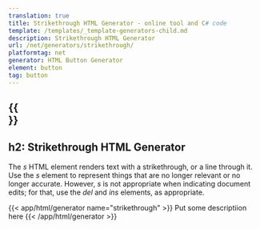 ```yaml
---
translation: true
title: Strikethrough HTML Generator - online tool and C# code
template: /templates/_template-generators-child.md
description: Strikethrough HTML Generator
url: /net/generators/strikethrough/
platformtag: net
generator: HTML Button Generator
element: button
tag: button
---
```


{{<section overview>}}
---
h2: Strikethrough HTML Generator
---

The *s* HTML element renders text with a strikethrough, or a line through it. Use the *s* element to represent things that are no longer relevant or no longer accurate. However, *s* is not appropriate when indicating document edits; for that, use the *del* and *ins* elements, as appropriate.

{{< app/html/generator name="strikethrough" >}}
Put some descriptiion here
{{< /app/html/generator >}}